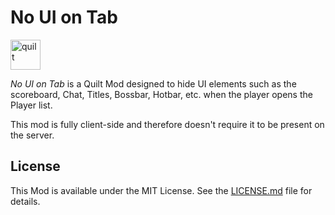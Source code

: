 # No UI on Tab

<!--
<a href="https://modrinth.com/plugin/nouiontab" target="_blank">
  <img src="https://cdn.jsdelivr.net/npm/@intergrav/devins-badges@3/assets/compact/available/modrinth_vector.svg" height="48" alt="modrinth" title="Available on Modrinth">
</a>
-->

<a href="https://quiltmc.org" target="_blank">
  <img src="https://cdn.jsdelivr.net/npm/@intergrav/devins-badges@3/assets/compact/supported/quilt_vector.svg" height="48" alt="quilt" title="Supports Quilt">
</a>

*No UI on Tab* is a Quilt Mod designed to hide UI elements such as the scoreboard, Chat, Titles, Bossbar, Hotbar, etc. when the player opens the Player list.

This mod is fully client-side and therefore doesn't require it to be present on the server.

## License

This Mod is available under the MIT License. See the [LICENSE.md](LICENSE.md) file for details.
